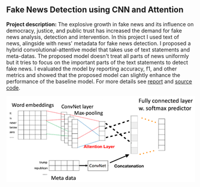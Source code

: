 ## Fake News Detection using CNN and Attention 

**Project description:** The explosive growth in fake news and its influence on democracy, justice, and public trust has increased the demand for fake news analysis, detection and intervention. In this project I used text of news, alingside with news' metadata for fake news detection. I proposed a hybrid convolutional-attentive model that takes use of text statements and meta-datas. The proposed model doesn't treat all parts of news uniformly but it tries to focus on the important parts of the text statements to detect fake news. I evaluated the model by reporting accuracy, f1, and other metrics and showed that the proposed model can slightly enhance the performance of the baseline model.
For more details see [report](/pdf/FakeNews.pdf) and [source code](https://github.com/fjavadi/FakeNewsDetection).

<img src="images/fakenews.png?raw=true" >
